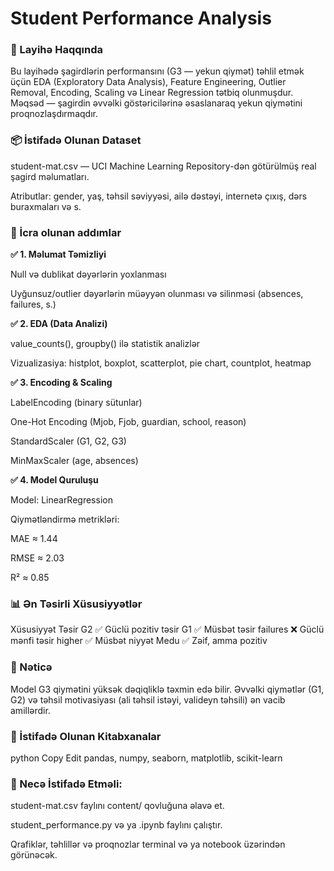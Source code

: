 # Student Performance Analysis

### 🎯 Layihə Haqqında

Bu layihədə şagirdlərin performansını (G3 — yekun qiymət) təhlil etmək üçün EDA (Exploratory Data Analysis), Feature Engineering, Outlier Removal, Encoding, Scaling və Linear Regression tətbiq olunmuşdur. Məqsəd — şagirdin əvvəlki göstəricilərinə əsaslanaraq yekun qiymətini proqnozlaşdırmaqdır.

### 📦 İstifadə Olunan Dataset

student-mat.csv — UCI Machine Learning Repository-dən götürülmüş real şagird məlumatları.

Atributlar: gender, yaş, təhsil səviyyəsi, ailə dəstəyi, internetə çıxış, dərs buraxmaları və s.

### 🔧 İcra olunan addımlar

**✅ 1. Məlumat Təmizliyi** 

Null və dublikat dəyərlərin yoxlanması

Uyğunsuz/outlier dəyərlərin müəyyən olunması və silinməsi (absences, failures, s.)

**✅ 2. EDA (Data Analizi)**

value_counts(), groupby() ilə statistik analizlər

Vizualizasiya: histplot, boxplot, scatterplot, pie chart, countplot, heatmap

**✅ 3. Encoding & Scaling** 

LabelEncoding (binary sütunlar)

One-Hot Encoding (Mjob, Fjob, guardian, school, reason)

StandardScaler (G1, G2, G3)

MinMaxScaler (age, absences)

**✅ 4. Model Quruluşu** 

Model: LinearRegression

Qiymətləndirmə metrikləri:

MAE ≈ 1.44

RMSE ≈ 2.03

R² ≈ 0.85

### 📊 Ən Təsirli Xüsusiyyətlər

Xüsusiyyət	Təsir
G2	✅ Güclü pozitiv təsir
G1	✅ Müsbət təsir
failures	❌ Güclü mənfi təsir
higher	✅ Müsbət niyyət
Medu	✅ Zəif, amma pozitiv

### 📌 Nəticə

Model G3 qiymətini yüksək dəqiqliklə təxmin edə bilir. Əvvəlki qiymətlər (G1, G2) və təhsil motivasiyası (ali təhsil istəyi, valideyn təhsili) ən vacib amillərdir.

### 🧪 İstifadə Olunan Kitabxanalar
python
Copy
Edit
pandas, numpy, seaborn, matplotlib, scikit-learn

### 🚀 Necə İstifadə Etməli:

student-mat.csv faylını content/ qovluğuna əlavə et.

student_performance.py və ya .ipynb faylını çalıştır.

Qrafiklər, təhlillər və proqnozlar terminal və ya notebook üzərindən görünəcək.

